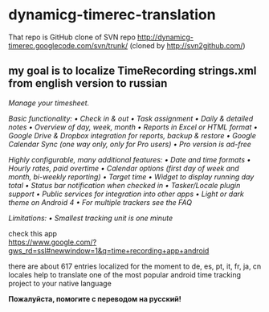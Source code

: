 dynamicg-timerec-translation
============================
  That repo is GitHub clone of SVN repo http://dynamicg-timerec.googlecode.com/svn/trunk/ (cloned by http://svn2github.com/)
  <h2>
  <b>my  goal is to localize TimeRecording strings.xml from english version to russian</b></h2> 
    <i> Manage your timesheet.

  Basic functionality:
  • Check in & out
  • Task assignment
  • Daily & detailed notes
  • Overview of day, week, month
  • Reports in Excel or HTML format
  • Google Drive & Dropbox integration for reports, backup & restore
  • Google Calendar Sync (one way only, only for Pro users)
  • Pro version is ad-free

  Highly configurable, many additional features:
  • Date and time formats
  • Hourly rates, paid overtime
  • Calendar options (first day of week and month, bi-weekly reporting)
  • Target time
  • Widget to display running day total
  • Status bar notification when checked in
  • Tasker/Locale plugin support
  • Public services for integration into other apps
  • Light or dark theme on Android 4
  • For multiple trackers see the FAQ

  Limitations:
  • Smallest tracking unit is one minute </i>
   
  check this app     
  https://www.google.com/?gws_rd=ssl#newwindow=1&q=time+recording+app+android 

  
  there are  about 617 entries localized for the moment to de, es, pt, it, fr, ja, cn  locales
  help to translate one of the most popular android time tracking  project to your native language


<b>Пожалуйста, помогите с переводом на русский!</B>

